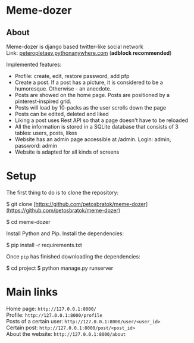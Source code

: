 
# Meme-dozer

## About
Meme-dozer is django based twitter-like social network <br>
Link: [peteropletaev.pythonanywhere.com](http://peteropletaev.pythonanywhere.com) (**adblock recommended**)

Implemented features:
- Profile: create, edit, restore password, add pfp
- Create a post. If a post has a picture, it is considered to be a humoresque. Otherwise - an anecdote.
- Posts are showed on the home page. Posts are positioned by a pinterest-inspired grid.
- Posts will load by 10-packs as the user scrolls down the page
- Posts can be edited, deleted and liked
- Liking a post uses Rest API so that a page doesn't have to be reloaded
- All the information is stored in a SQLite database that consists of 3 tables: users, posts, likes
- Website has an admin page accessible at /admin. Login: admin, password: admin
- Website is adapted for all kinds of screens

# Setup

The first thing to do is to clone the repository:

$ git clone [https://github.com/petosbratok/meme-dozer](https://github.com/petosbratok/meme-dozer)

$ cd meme-dozer

Install Python and Pip.
Install the dependencies:

$ pip install -r requirements.txt

Once  `pip`  has finished downloading the dependencies:

$ cd project
$ python manage.py runserver

# Main links 
Home page:  `http://127.0.0.1:8000/`<br>
Profile: `http://127.0.0.1:8000/profile`<br>
Posts of a certain user: `http://127.0.0.1:8000/user/<user_id>`<br>
Certain post: `http://127.0.0.1:8000/post/<post_id>` <br>
About the website: `http://127.0.0.1:8000/about`

